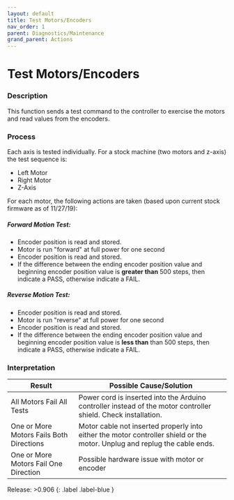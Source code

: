 ```yaml
---
layout: default
title: Test Motors/Encoders
nav_order: 1
parent: Diagnostics/Maintenance
grand_parent: Actions
---
```

# Test Motors/Encoders

### Description
This function sends a test command to the controller to exercise the motors and read values from the encoders.

### Process
Each axis is tested individually.  For a stock machine (two motors and z-axis) the test sequence is:

* Left Motor
* Right Motor
* Z-Axis

For each motor, the following actions are taken (based upon current stock firmware as of 11/27/19):

##### Forward Motion Test:
* Encoder position is read and stored.
* Motor is run "forward" at full power for one second
* Encoder position is read and stored.
* If the difference between the ending encoder position value and beginning encoder position value is **greater than** 500 steps, then indicate a PASS, otherwise indicate a FAIL.

##### Reverse Motion Test:
* Encoder position is read and stored.
* Motor is run "reverse" at full power for one second
* Encoder position is read and stored.
* If the difference between the ending encoder position value and beginning encoder position value is **less than** than 500 steps, then indicate a PASS, otherwise indicate a FAIL.
 
### Interpretation

|Result   	|Possible Cause/Solution   	|
|---	|---	|
|All Motors Fail All Tests   	|Power cord is inserted into the Arduino controller instead of the motor controller shield.  Check installation.   	|
|One or More Motors Fails Both Directions   	|Motor cable not inserted properly into either the motor controller shield or the motor.  Unplug and replug the cable ends.   	|
|One or More Motors Fail One Direction   	|Possible hardware issue with motor or encoder   	|


Release: >0.906
{: .label .label-blue }
